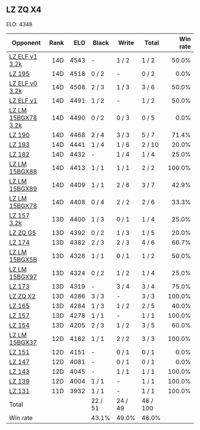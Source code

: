 ## LZ ZQ X4 ##

ELO: 4348

Opponent | Rank | ELO | Black | Write | Total | Win rate
---------|-----:|----:|-------|-------|-------|-------:
[LZ ELF v1 3.2k](LZ%20ELF%20v1%203.2k.md) | 14D | 4543 | - | 1 / 2 | 1 / 2 | 50.0%
[LZ 195](LZ%20195.md) | 14D | 4518 | 0 / 2 | - | 0 / 2 | 0.0%
[LZ ELF v0 3.2k](LZ%20ELF%20v0%203.2k.md) | 14D | 4508 | 2 / 3 | 1 / 3 | 3 / 6 | 50.0%
[LZ ELF v1](LZ%20ELF%20v1.md) | 14D | 4491 | 1 / 2 | - | 1 / 2 | 50.0%
[LZ LM 15BGX78 3.2k](LZ%20LM%2015BGX78%203.2k.md) | 14D | 4490 | 0 / 2 | 0 / 3 | 0 / 5 | 0.0%
[LZ 190](LZ%20190.md) | 14D | 4468 | 2 / 4 | 3 / 3 | 5 / 7 | 71.4%
[LZ 193](LZ%20193.md) | 14D | 4441 | 1 / 4 | 1 / 6 | 2 / 10 | 20.0%
[LZ 182](LZ%20182.md) | 14D | 4432 | - | 1 / 4 | 1 / 4 | 25.0%
[LZ LM 15BGX88](LZ%20LM%2015BGX88.md) | 14D | 4413 | 1 / 1 | 1 / 1 | 2 / 2 | 100.0%
[LZ LM 15BGX89](LZ%20LM%2015BGX89.md) | 14D | 4409 | 1 / 1 | 2 / 6 | 3 / 7 | 42.9%
[LZ LM 15BGX78](LZ%20LM%2015BGX78.md) | 14D | 4408 | 0 / 4 | 2 / 2 | 2 / 6 | 33.3%
[LZ 157 3.2k](LZ%20157%203.2k.md) | 13D | 4400 | 1 / 3 | 0 / 1 | 1 / 4 | 25.0%
[LZ ZQ G5](LZ%20ZQ%20G5.md) | 13D | 4392 | 0 / 2 | 1 / 3 | 1 / 5 | 20.0%
[LZ 174](LZ%20174.md) | 13D | 4382 | 2 / 3 | 2 / 3 | 4 / 6 | 66.7%
[LZ LM 15BGX5B](LZ%20LM%2015BGX5B.md) | 13D | 4328 | 1 / 1 | 0 / 1 | 1 / 2 | 50.0%
[LZ LM 15BGX97](LZ%20LM%2015BGX97.md) | 13D | 4324 | 0 / 2 | 1 / 2 | 1 / 4 | 25.0%
[LZ 173](LZ%20173.md) | 13D | 4319 | - | 3 / 4 | 3 / 4 | 75.0%
[LZ ZQ X2](LZ%20ZQ%20X2.md) | 13D | 4286 | 3 / 3 | - | 3 / 3 | 100.0%
[LZ 165](LZ%20165.md) | 13D | 4284 | 1 / 3 | 1 / 2 | 2 / 5 | 40.0%
[LZ 157](LZ%20157.md) | 13D | 4278 | 1 / 1 | - | 1 / 1 | 100.0%
[LZ 154](LZ%20154.md) | 13D | 4205 | 2 / 3 | 1 / 2 | 3 / 5 | 60.0%
[LZ LM 15BGX37](LZ%20LM%2015BGX37.md) | 12D | 4182 | 1 / 1 | 2 / 2 | 3 / 3 | 100.0%
[LZ 151](LZ%20151.md) | 12D | 4151 | - | 0 / 1 | 0 / 1 | 0.0%
[LZ 147](LZ%20147.md) | 12D | 4081 | - | 0 / 1 | 0 / 1 | 0.0%
[LZ 143](LZ%20143.md) | 12D | 4045 | - | 1 / 1 | 1 / 1 | 100.0%
[LZ 139](LZ%20139.md) | 12D | 4004 | 1 / 1 | - | 1 / 1 | 100.0%
[LZ 131](LZ%20131.md) | 11D | 3932 | 1 / 1 | - | 1 / 1 | 100.0%
Total | | | 22 / 51 | 24 / 49 | 46 / 100 | 
Win rate| | | 43.1% | 49.0% | 46.0% | 
